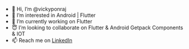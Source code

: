 - 👋 Hi, I’m @vickyponraj
- 👀 I’m interested in Android | Flutter
- 🌱 I’m currently working on Flutter
- 😇 I’m looking to collaborate on Flutter & Android Getpack Components & IOT
- 📫 Reach me on [LinkedIn](https://www.linkedin.com/in/vigneshponraj)

<!---
vickyponraj/vickyponraj is a ✨ special ✨ repository because its `README.md` (this file) appears on your GitHub profile.
You can click the Preview link to take a look at your changes.
--->
